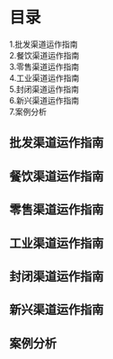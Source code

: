 # 目录
1.批发渠道运作指南   
2.餐饮渠道运作指南   
3.零售渠道运作指南   
4.工业渠道运作指南   
5.封闭渠道运作指南   
6.新兴渠道运作指南   
7.案例分析   
  
## 批发渠道运作指南
## 餐饮渠道运作指南
## 零售渠道运作指南
## 工业渠道运作指南

## 封闭渠道运作指南
## 新兴渠道运作指南

## 案例分析

